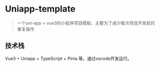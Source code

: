 # Uniapp-template

> 一个uni-app + vue3的小程序项目模板，主要为了减少每次项目开发前的重复操作

## 技术栈

Vue3 + Uniapp + TypeScript + Pinia 等，通过vscode开发运行。
